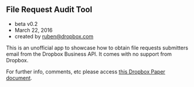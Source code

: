## File Request Audit Tool


- beta v0.2
- March 22, 2016
- created by ruben@dropbox.com

This is an unofficial app to showcase how to obtain file requests submitters email from the Dropbox Business API. It comes with no support from Dropbox.

For further info, comments, etc please access [this Dropbox Paper document](https://paper.dropbox.com/doc/File-Requests-Audit-Log-App-ZQlfMNXtKQ1u4GBLLeVsx).
